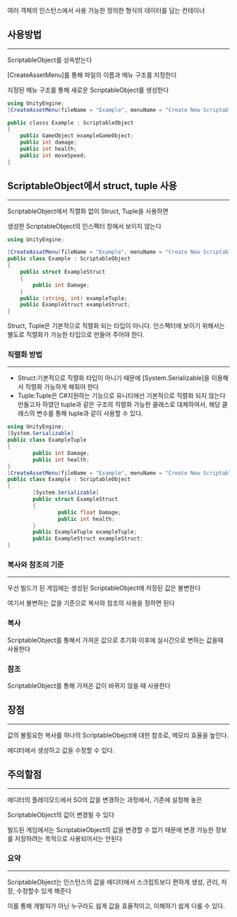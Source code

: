 여러 객체의 인스턴스에서 사용 가능한 정의한 형식의 데이터를 담는 컨테이너

## **사용방법**

---

ScriptableObject를 상속받는다

[CreateAssetMenu]를 통해 파일의 이름과 메뉴 구조를 지정한다

지정된 메뉴 구조를 통해 새로운 ScriptableObject를 생성한다

```csharp
using UnityEngine;
[CreateAssetMenu(fileName = "Example", menuName = "Create New ScriptableObject")]

public classs Example : ScriptableObject
{
	public GameObject exampleGameObject;
	public int damage;
	public int health;
	public int moveSpeed;
}
```

## ScriptableObject에서 struct, tuple 사용

---

ScriptableObject에서 직렬화 없이 Struct, Tuple을 사용하면

생성한 ScriptableObject의 인스펙터 창에서 보이지 않는다

```csharp
using UnityEngine;

[CreateAssatMenu(fileName = "Example", menuName = "Create New ScriptableObject")]
public class Example : ScriptableObject
{
	public struct ExampleStruct
	{
		public int Damage;
	}
	public (string, int) exampleTuple;
	public ExampleStruct exampleStruct;
}
```

 Struct, Tuple은 기본적으로 직렬화 되는 타입이 아니다. 인스펙터에 보이기 위해서는 별도로 직렬화가 가능한 타입으로 만들어 주어야 한다.

### 직렬화 방법

---

- Struct:기본적으로 직렬화 타입이 아니기 때문에 [System.Serializable]을 이용해서 직렬화 가능하게 해줘야 한다
- Tuple:Tuple은 C#지원하는 기능으로 유니티에선 기본적으로 직렬화 되지 않는다 만들고자 하였던 tuple과 같은 구조의 직렬화 가능한 클래스로 대체하여서, 해당 클래스의 변수를 통해 tuple과 같이 사용할 수 있다.

```csharp
using UnityEngine;
[System.Serializable]
public class ExampleTuple
{
		public int Damage;
		public int health;
}
[CreateAssetMenu(fileName = "Example", menuName = "Create New ScriptableObject")]
public class Example : ScriptableObject
{
		[System.Serializable]
		public struct ExampleStruct
		{
				public float Damage;
				public int health;
		}
		public ExampleTuple exampleTuple;
		public ExampleStruct exampleStruct;
}
```

### 복사와 참조의 기준

---

우선 빌드가 된 게임에는 생성된 ScriptableObject에 저장된 값은 불변한다

여기서 불변하는 값을 기준으로 복사와 참조의 사용을 정하면 된다

### 복사

ScriptableObject를 통해서 가져온 값으로 초기화 이후에 실시간으로 변하는 값을때 사용한다

### 참조

ScriptableObject를 통해 가져온 값이 바뀌지 않을 때 사용한다

## 장점

---

값의 불필요한 복사를 하나의 ScriptableObejct에 대한 참조로, 메모리 효율을 높인다.

에디터에서 생성하고 값을 수정할 수 있다.

## 주의할점

---

에디터의 플레이모드에서 SO의 값을 변경하는 과정에서, 기존에 설정해 놓은

ScriptableObject의 값이 변경될 수 있다

빌드된 게임에서는 ScriptableObject의 값을 변경할 수 없기 때문에 변경 가능한 정보를 저장하려는 목적으로 사용되어서는 안된다

### 요약

---

ScriptableObject는 인스턴스의 값을 에디터에서 스크립트보다 편하게 생성, 관리, 저장, 수정할수 있게 해준다

이를 통해 개발자가 아닌 누구라도 쉽게 값을 효율적이고, 이해하기 쉽게 다룰 수 있다.